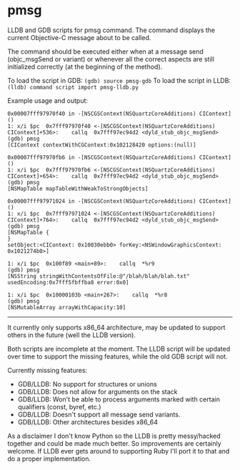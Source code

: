 pmsg
====

LLDB and GDB scripts for pmsg command. The command displays the current Objective-C message about to be called.


The command should be executed either when at a message send (objc_msgSend or variant) or whenever all the correct aspects are still initialized correctly (at the beginning of the method).

To load the script in GDB: `(gdb) source pmsg-gdb`
To load the script in LLDB: `(lldb) command script import pmsg-lldb.py`

Example usage and output: 

	0x00007fff97970f40 in -[NSCGSContext(NSQuartzCoreAdditions) CIContext] ()
	1: x/i $pc  0x7fff97970f40 <-[NSCGSContext(NSQuartzCoreAdditions) CIContext]+536>:    callq  0x7fff97ec94d2 <dyld_stub_objc_msgSend>
	(gdb) pmsg
	[CIContext contextWithCGContext:0x102128420 options:(null)]

	0x00007fff97970fb6 in -[NSCGSContext(NSQuartzCoreAdditions) CIContext] ()
	1: x/i $pc  0x7fff97970fb6 <-[NSCGSContext(NSQuartzCoreAdditions) CIContext]+654>:    callq  0x7fff97ec94d2 <dyld_stub_objc_msgSend>
	(gdb) pmsg
	[NSMapTable mapTableWithWeakToStrongObjects]

	0x00007fff97971024 in -[NSCGSContext(NSQuartzCoreAdditions) CIContext] ()
	1: x/i $pc  0x7fff97971024 <-[NSCGSContext(NSQuartzCoreAdditions) CIContext]+764>:    callq  0x7fff97ec94d2 <dyld_stub_objc_msgSend>
	(gdb) pmsg
	[NSMapTable {
	}
	setObject:<CIContext: 0x10030ebb0> forKey:<NSWindowGraphicsContext: 0x1021274b0>]

	1: x/i $pc  0x100f89 <main+89>:    callq  *%r9
	(gdb) pmsg
	[NSString stringWithContentsOfFile:@"/blah/blah/blah.txt" usedEncoding:0x7fff5fbffba8 error:0x0]

	1: x/i $pc  0x10000103b <main+267>:    callq  *%r8
	(gdb) pmsg
	[NSMutableArray arrayWithCapacity:10]


- - -

It currently only supports x86_64 architecture, may be updated to support others in the future (well the LLDB version). 


Both scripts are incomplete at the moment. The LLDB script will be updated over time to support the missing features, while the old GDB script will not.

Currently missing features:
 * GDB/LLDB: No support for structures or unions
 * GDB/LLDB: Does not allow for arguments on the stack
 * GDB/LLDB: Won't be able to process arguments marked with certain qualifiers (const, byref, etc.)
 * GDB/LLDB: Doesn't support all message send variants.
 * GDB/LLDB: Other architectures besides x86_64

As a disclaimer I don't know Python so the LLDB is pretty messy/hacked together and could be made much better. So improvements are certainly welcome. If LLDB ever gets around to supporting Ruby I'll port it to that and do a proper implementation.
